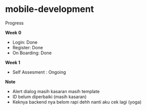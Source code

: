 # mobile-development

Progress

<b> Week 0 </b>
- Login: Done
- Register: Done 
- On Boarding: Done

<b> Week 1 </b>
- Self Assesment : Ongoing

<b> Note </b>
- Alert dialog masih kasaran masih template
- ID belum diperbaiki (masih kasaran)
- Keknya backend nya belom rapi dehh nanti aku cek lagi (yoga)

